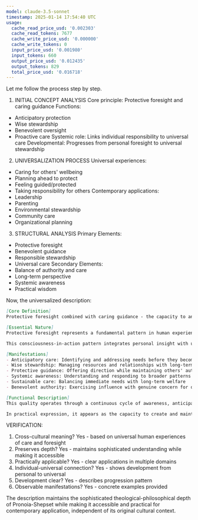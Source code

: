 ```yaml
---
model: claude-3.5-sonnet
timestamp: 2025-01-14 17:54:40 UTC
usage:
  cache_read_price_usd: '0.002303'
  cache_read_tokens: 7677
  cache_write_price_usd: '0.000000'
  cache_write_tokens: 0
  input_price_usd: '0.001980'
  input_tokens: 660
  output_price_usd: '0.012435'
  output_tokens: 829
  total_price_usd: '0.016718'
---
```


Let me follow the process step by step.

1. INITIAL CONCEPT ANALYSIS
Core principle: Protective foresight and caring guidance
Functions: 
- Anticipatory protection
- Wise stewardship
- Benevolent oversight
- Proactive care
Systemic role: Links individual responsibility to universal care
Developmental: Progresses from personal foresight to universal stewardship

2. UNIVERSALIZATION PROCESS
Universal experiences:
- Caring for others' wellbeing
- Planning ahead to protect
- Feeling guided/protected
- Taking responsibility for others
Contemporary applications:
- Leadership
- Parenting
- Environmental stewardship
- Community care
- Organizational planning

3. STRUCTURAL ANALYSIS
Primary Elements:
- Protective foresight
- Benevolent guidance
- Responsible stewardship
- Universal care
Secondary Elements:
- Balance of authority and care
- Long-term perspective
- Systemic awareness
- Practical wisdom

Now, the universalized description:

```markdown
[Core Definition]
Protective foresight combined with caring guidance - the capacity to anticipate and address needs while providing wise stewardship. It manifests as the active integration of far-seeing wisdom with compassionate responsibility, operating at both personal and collective levels to ensure sustainable wellbeing.

[Essential Nature]
Protective foresight represents a fundamental pattern in human experience where awareness extends beyond immediate concerns to anticipate and address future needs. It combines clear perception with caring responsibility, creating a dynamic balance between wisdom and action. This quality emerges from the natural human capacity to care for others while simultaneously maintaining broader awareness of systemic implications and longer-term consequences.

This consciousness-in-action pattern integrates personal insight with universal care, transforming abstract awareness into practical protection and guidance. It manifests as both an individual virtue and a collective principle, linking personal responsibility to universal stewardship.

[Manifestations]
- Anticipatory care: Identifying and addressing needs before they become critical
- Wise stewardship: Managing resources and relationships with long-term wellbeing in mind
- Protective guidance: Offering direction while maintaining others' autonomy
- Systemic awareness: Understanding and responding to broader patterns and implications
- Sustainable care: Balancing immediate needs with long-term welfare
- Benevolent authority: Exercising influence with genuine concern for others' growth

[Functional Description]
This quality operates through a continuous cycle of awareness, anticipation, and action. It begins with heightened perception of patterns and possibilities, develops through the integration of caring concern with practical wisdom, and manifests as concrete actions that protect and guide while fostering growth and autonomy. The development process moves from personal foresight to increasingly universal applications, gradually expanding both the scope of awareness and the sphere of care.

In practical expression, it appears as the capacity to create and maintain conditions that support flourishing at multiple levels. This ranges from personal mentorship to organizational leadership to environmental stewardship. It particularly shines in roles requiring both authority and care - such as parenting, teaching, or community leadership - where success depends on balancing protective oversight with respect for autonomy and growth.
```

VERIFICATION:
1. Cross-cultural meaning? Yes - based on universal human experiences of care and foresight
2. Preserves depth? Yes - maintains sophisticated understanding while making it accessible
3. Practically applicable? Yes - clear applications in multiple domains
4. Individual-universal connection? Yes - shows development from personal to universal
5. Development clear? Yes - describes progression pattern
6. Observable manifestations? Yes - concrete examples provided

The description maintains the sophisticated theological-philosophical depth of Pronoia-Shepset while making it accessible and practical for contemporary application, independent of its original cultural context.